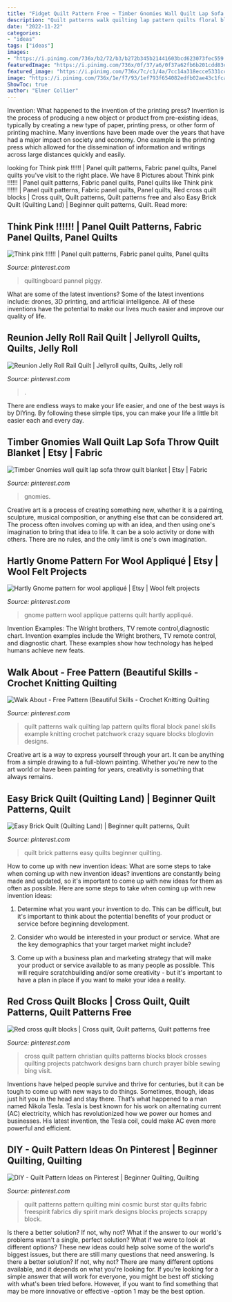 ```yaml
---
title: "Fidget Quilt Pattern Free ~ Timber Gnomies Wall Quilt Lap Sofa Throw Quilt Blanket"
description: "Quilt patterns walk quilting lap pattern quilts floral block panel skills example knitting crochet patchwork crazy square blocks bloglovin designs"
date: "2022-11-22"
categories:
- "ideas"
tags: ["ideas"]
images:
- "https://i.pinimg.com/736x/b2/72/b3/b272b345b21441603bcd623073fec559.jpg"
featuredImage: "https://i.pinimg.com/736x/0f/37/a6/0f37a62fb6b201cdd83c8c28f529593d.jpg"
featured_image: "https://i.pinimg.com/736x/7c/c1/4a/7cc14a318ecce5331cc9d56089bf8b14.jpg"
image: "https://i.pinimg.com/736x/1e/f7/93/1ef793f654082edfb02ae43c1fca3483--christian-crosses-red-cross.jpg"
ShowToc: true
author: "Elmer Collier"
---
```



Invention: What happened to the invention of the printing press?
Invention is the process of producing a new object or product from pre-existing ideas, typically by creating a new type of paper, printing press, or other form of printing machine. Many inventions have been made over the years that have had a major impact on society and economy. One example is the printing press which allowed for the dissemination of information and writings across large distances quickly and easily.

	

		
looking for Think pink !!!!!! | Panel quilt patterns, Fabric panel quilts, Panel quilts you've visit to the right place. We have 8 Pictures about Think pink !!!!!! | Panel quilt patterns, Fabric panel quilts, Panel quilts like Think pink !!!!!! | Panel quilt patterns, Fabric panel quilts, Panel quilts, Red cross quilt blocks | Cross quilt, Quilt patterns, Quilt patterns free and also Easy Brick Quilt (Quilting Land) | Beginner quilt patterns, Quilt. Read more:
		
    
## Think Pink !!!!!! | Panel Quilt Patterns, Fabric Panel Quilts, Panel Quilts

<img loading=lazy src="https://i.pinimg.com/736x/b2/72/b3/b272b345b21441603bcd623073fec559.jpg" onerror="this.onerror=null;this.src='https://tse3.mm.bing.net/th?id=OIP.wrBsQn1isBHuNQbn84LjHgHaJ6&amp;pid=15.1';" alt="Think pink !!!!!! | Panel quilt patterns, Fabric panel quilts, Panel quilts">

_Source: pinterest.com_

>quiltingboard pannel piggy. 

	

What are some of the latest inventions?
Some of the latest inventions include: drones, 3D printing, and artificial intelligence. All of these inventions have the potential to make our lives much easier and improve our quality of life.

    
## Reunion Jelly Roll Rail Quilt | Jellyroll Quilts, Quilts, Jelly Roll

<img loading=lazy src="https://i.pinimg.com/736x/e9/4a/0c/e94a0c8d4f154e4b1ec2ab507115dd71.jpg" onerror="this.onerror=null;this.src='https://tse2.mm.bing.net/th?id=OIP.2fiqfNs2ktCb9GFtUL7z0QHaJ6&amp;pid=15.1';" alt="Reunion Jelly Roll Rail Quilt | Jellyroll quilts, Quilts, Jelly roll">

_Source: pinterest.com_

>. 

	

There are endless ways to make your life easier, and one of the best ways is by DIYing. By following these simple tips, you can make your life a little bit easier each and every day.

    
## Timber Gnomies Wall Quilt Lap Sofa Throw Quilt Blanket | Etsy | Fabric

<img loading=lazy src="https://i.pinimg.com/736x/0f/37/a6/0f37a62fb6b201cdd83c8c28f529593d.jpg" onerror="this.onerror=null;this.src='https://tse3.mm.bing.net/th?id=OIP.d0kcoLkkcPpt_6Cm6e9urgHaGp&amp;pid=15.1';" alt="Timber Gnomies wall quilt lap sofa throw quilt blanket | Etsy | Fabric">

_Source: pinterest.com_

>gnomies. 

	

Creative art is a process of creating something new, whether it is a painting, sculpture, musical composition, or anything else that can be considered art. The process often involves coming up with an idea, and then using one's imagination to bring that idea to life. It can be a solo activity or done with others. There are no rules, and the only limit is one's own imagination.

    
## Hartly Gnome Pattern For Wool Appliqué | Etsy | Wool Felt Projects

<img loading=lazy src="https://i.pinimg.com/736x/9b/cd/d7/9bcdd70de5bf53eeaef3056c54b789bd.jpg" onerror="this.onerror=null;this.src='https://tse1.mm.bing.net/th?id=OIP.XwqupsmGjbqgYOZitGBgowHaJ4&amp;pid=15.1';" alt="Hartly Gnome pattern for wool appliqué | Etsy | Wool felt projects">

_Source: pinterest.com_

>gnome pattern wool applique patterns quilt hartly appliqué. 

	

Invention Examples: The Wright brothers, TV remote control,diagnostic chart.
Invention examples include the Wright brothers, TV remote control, and diagnostic chart. These examples show how technology has helped humans achieve new feats.

    
## Walk About - Free Pattern (Beautiful Skills - Crochet Knitting Quilting

<img loading=lazy src="https://i.pinimg.com/736x/5b/62/a5/5b62a579ca48676a126727a2cab456b4.jpg" onerror="this.onerror=null;this.src='https://tse3.mm.bing.net/th?id=OIP.xgEYPeBj2BpJCTf6k9Z4QQHaJ7&amp;pid=15.1';" alt="Walk About - Free Pattern (Beautiful Skills - Crochet Knitting Quilting">

_Source: pinterest.com_

>quilt patterns walk quilting lap pattern quilts floral block panel skills example knitting crochet patchwork crazy square blocks bloglovin designs. 

	

Creative art is a way to express yourself through your art. It can be anything from a simple drawing to a full-blown painting. Whether you're new to the art world or have been painting for years, creativity is something that always remains.

    
## Easy Brick Quilt (Quilting Land) | Beginner Quilt Patterns, Quilt

<img loading=lazy src="https://i.pinimg.com/736x/7c/c1/4a/7cc14a318ecce5331cc9d56089bf8b14.jpg" onerror="this.onerror=null;this.src='https://tse1.mm.bing.net/th?id=OIP.NZsJPeFd6zkWCG4llbBDIQHaJ3&amp;pid=15.1';" alt="Easy Brick Quilt (Quilting Land) | Beginner quilt patterns, Quilt">

_Source: pinterest.com_

>quilt brick patterns easy quilts beginner quilting. 

	

How to come up with new invention ideas: What are some steps to take when coming up with new invention ideas?
inventions are constantly being made and updated, so it's important to come up with new ideas for them as often as possible. Here are some steps to take when coming up with new invention ideas:
1. Determine what you want your invention to do. This can be difficult, but it's important to think about the potential benefits of your product or service before beginning development.

2. Consider who would be interested in your product or service. What are the key demographics that your target market might include?

3. Come up with a business plan and marketing strategy that will make your product or service available to as many people as possible. This will require scratchbuilding and/or some creativity - but it's important to have a plan in place if you want to make your idea a reality.


    
## Red Cross Quilt Blocks | Cross Quilt, Quilt Patterns, Quilt Patterns Free

<img loading=lazy src="https://i.pinimg.com/736x/1e/f7/93/1ef793f654082edfb02ae43c1fca3483--christian-crosses-red-cross.jpg" onerror="this.onerror=null;this.src='https://tse2.mm.bing.net/th?id=OIP.77tFMT0wkHM-WnnkaWxesAHaJ3&amp;pid=15.1';" alt="Red cross quilt blocks | Cross quilt, Quilt patterns, Quilt patterns free">

_Source: pinterest.com_

>cross quilt pattern christian quilts patterns blocks block crosses quilting projects patchwork designs barn church prayer bible sewing bing visit. 

	

Inventions have helped people survive and thrive for centuries, but it can be tough to come up with new ways to do things. Sometimes, though, ideas just hit you in the head and stay there. That’s what happened to a man named Nikola Tesla. Tesla is best known for his work on alternating current (AC) electricity, which has revolutionized how we power our homes and businesses. His latest invention, the Tesla coil, could make AC even more powerful and efficient.

    
## DIY - Quilt Pattern Ideas On Pinterest | Beginner Quilting, Quilting

<img loading=lazy src="https://s-media-cache-ak0.pinimg.com/originals/45/f0/21/45f021acfab6c32ed46065d374670914.jpg" onerror="this.onerror=null;this.src='https://tse4.mm.bing.net/th?id=OIP.suwuZnR5uwNeMwoH61Bw2gHaKG&amp;pid=15.1';" alt="DIY - Quilt Pattern Ideas on Pinterest | Beginner Quilting, Quilting">

_Source: pinterest.com_

>quilt patterns pattern quilting mini cosmic burst star quilts fabric freespirit fabrics diy spirit mark designs blocks projects scrappy block. 

	

Is there a better solution? If not, why not?
What if the answer to our world's problems wasn't a single, perfect solution? What if we were to look at different options? These new ideas could help solve some of the world's biggest issues, but there are still many questions that need answering. Is there a better solution? If not, why not? There are many different options available, and it depends on what you're looking for. If you're looking for a simple answer that will work for everyone, you might be best off sticking with what's been tried before. However, if you want to find something that may be more innovative or effective -option 1 may be the best option.

